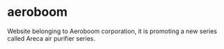# aeroboom
Website belonging to Aeroboom corporation, it is promoting a new series called Areca air purifier series. 

